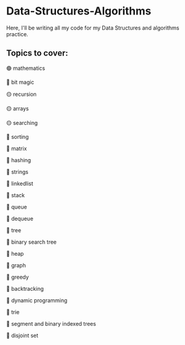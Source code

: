 # Data-Structures-Algorithms
Here, I'll be writing all my code for my Data Structures and algorithms practice.
## Topics to cover:

:green_circle:	mathematics

:red_circle:	bit magic

:yellow_circle:		recursion

:yellow_circle:		arrays

:yellow_circle:		searching

:red_circle:	sorting

:red_circle:	matrix

:red_circle:	hashing

:red_circle:	strings

:red_circle:	linkedlist

:red_circle:	stack

:red_circle:	queue

:red_circle:	dequeue

:red_circle:	tree

:red_circle:	binary search tree

:red_circle:	heap 

:red_circle:	graph

:red_circle:  greedy

:red_circle:	backtracking

:red_circle:	dynamic programming

:red_circle:	trie

:red_circle:	segment and binary indexed trees

:red_circle:	disjoint set

